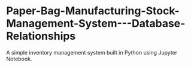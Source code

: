 # Paper-Bag-Manufacturing-Stock-Management-System---Database-Relationships
A simple inventory management system built in Python using Jupyter Notebook.  
